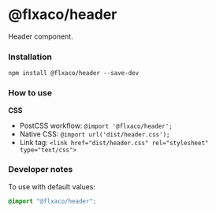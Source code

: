 # @flxaco/header

Header component.

### Installation

```
npm install @flxaco/header --save-dev
```

### How to use

**CSS**

- PostCSS workflow: `@import '@flxaco/header';`
- Native CSS: `@import url('dist/header.css');`
- Link tag: `<link href="dist/header.css" rel="stylesheet" type="text/css">`

### Developer notes

To use with default values:

```css
@import "@flxaco/header";
```
